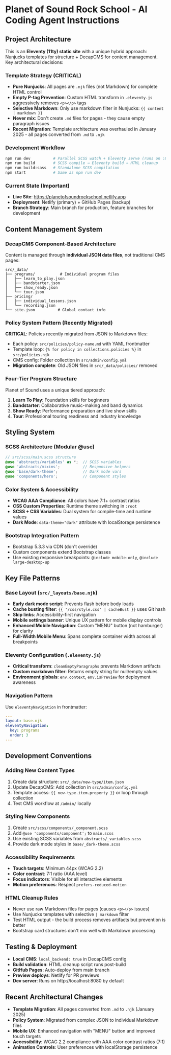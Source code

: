 # Planet of Sound Rock School - AI Coding Agent Instructions

## Project Architecture

This is an **Eleventy (11ty) static site** with a unique hybrid approach: Nunjucks templates for structure + DecapCMS for content management. Key architectural decisions:

### Template Strategy (CRITICAL)
- **Pure Nunjucks**: All pages are `.njk` files (not Markdown) for complete HTML control
- **Empty P-tag Prevention**: Custom HTML transform in `.eleventy.js` aggressively removes `<p></p>` tags
- **Selective Markdown**: Only use markdown filter in Nunjucks: `{{ content | markdown }}`
- **Never mix**: Don't create `.md` files for pages - they cause empty paragraph issues
- **Recent Migration**: Template architecture was overhauled in January 2025 - all pages converted from `.md` to `.njk`

### Development Workflow
```bash
npm run dev          # Parallel SCSS watch + Eleventy serve (runs on :8080)
npm run build        # SCSS compile → Eleventy build → HTML cleanup
npm run build:sass   # Standalone SCSS compilation
npm start            # Same as npm run dev
```

### Current State (Important)
- **Live Site**: https://planetofsoundrockschool.netlify.app
- **Deployment**: Netlify (primary) + GitHub Pages (backup)
- **Branch Strategy**: Main branch for production, feature branches for development

## Content Management System

### DecapCMS Component-Based Architecture
Content is managed through **individual JSON data files**, not traditional CMS pages:

```
src/_data/
├── programs/           # Individual program files
│   ├── learn_to_play.json
│   ├── bandstarter.json
│   ├── show_ready.json
│   └── tour.json
├── pricing/
│   ├── individual_lessons.json
│   └── recording.json
└── site.json          # Global contact info
```

### Policy System Pattern (Recently Migrated)
**CRITICAL**: Policies recently migrated from JSON to Markdown files:
- Each policy: `src/policies/policy-name.md` with YAML frontmatter
- Template loop: `{% for policy in collections.policies %}` in `src/policies.njk`
- CMS config: Folder collection in `src/admin/config.yml`
- **Migration complete**: Old JSON files in `src/_data/policies/` removed

### Four-Tier Program Structure
Planet of Sound uses a unique tiered approach:
1. **Learn To Play**: Foundation skills for beginners
2. **Bandstarter**: Collaborative music-making and band dynamics  
3. **Show Ready**: Performance preparation and live show skills
4. **Tour**: Professional touring readiness and industry knowledge

## Styling System

### SCSS Architecture (Modular @use)
```scss
// src/scss/main.scss structure
@use 'abstracts/variables' as *;  // SCSS variables
@use 'abstracts/mixins';          // Responsive helpers
@use 'base/dark-theme';           // Dark mode vars
@use 'components/hero';           // Component styles
```

### Color System & Accessibility
- **WCAG AAA Compliance**: All colors have 7:1+ contrast ratios
- **CSS Custom Properties**: Runtime theme switching in `:root`
- **SCSS + CSS Variables**: Dual system for compile-time and runtime values
- **Dark Mode**: `data-theme="dark"` attribute with localStorage persistence

### Bootstrap Integration Pattern
- Bootstrap 5.3.3 via CDN (don't override)
- Custom components extend Bootstrap classes
- Use existing responsive breakpoints: `@include mobile-only`, `@include large-desktop-up`

## Key File Patterns

### Base Layout (`src/_layouts/base.njk`)
- **Early dark mode script**: Prevents flash before body loads
- **Cache busting filter**: `{{ '/css/style.css' | cacheBust }}` uses Git hash
- **Skip links**: Accessibility-first navigation
- **Mobile settings banner**: Unique UX pattern for mobile display controls
- **Enhanced Mobile Navigation**: Custom "MENU" button (not hamburger) for clarity
- **Full-Width Mobile Menu**: Spans complete container width across all breakpoints

### Eleventy Configuration (`.eleventy.js`)
- **Critical transform**: `cleanEmptyParagraphs` prevents Markdown artifacts
- **Custom markdown filter**: Returns empty string for null/empty values
- **Environment globals**: `env.context`, `env.isPreview` for deployment awareness

### Navigation Pattern
Use `eleventyNavigation` in frontmatter:
```yaml
---
layout: base.njk
eleventyNavigation:
  key: programs
  order: 3
---
```

## Development Conventions

### Adding New Content Types
1. Create data structure: `src/_data/new-type/item.json`
2. Update DecapCMS: Add collection in `src/admin/config.yml`
3. Template access: `{{ new-type.item.property }}` or loop through collection
4. Test CMS workflow at `/admin/` locally

### Styling New Components
1. Create `src/scss/components/_component.scss`
2. Add `@use 'components/component';` to `main.scss`
3. Use existing SCSS variables from `abstracts/_variables.scss`
4. Provide dark mode styles in `base/_dark-theme.scss`

### Accessibility Requirements
- **Touch targets**: Minimum 44px (WCAG 2.2)
- **Color contrast**: 7:1 ratio (AAA level)
- **Focus indicators**: Visible for all interactive elements
- **Motion preferences**: Respect `prefers-reduced-motion`

### HTML Cleanup Rules
- Never use raw Markdown files for pages (causes `<p></p>` issues)
- Use Nunjucks templates with selective `| markdown` filter
- Test HTML output - the build process removes artifacts but prevention is better
- Bootstrap card structures don't mix well with Markdown processing

## Testing & Deployment
- **Local CMS**: `local_backend: true` in DecapCMS config
- **Build validation**: HTML cleanup script runs post-build
- **GitHub Pages**: Auto-deploy from main branch
- **Preview deploys**: Netlify for PR previews
- **Dev server**: Runs on http://localhost:8080 by default

## Recent Architectural Changes
- **Template Migration**: All pages converted from `.md` to `.njk` (January 2025)
- **Policy System**: Migrated from complex JSON to individual Markdown files
- **Mobile UX**: Enhanced navigation with "MENU" button and improved touch targets
- **Accessibility**: WCAG 2.2 compliance with AAA color contrast ratios (7:1)
- **Animation Controls**: User preferences with localStorage persistence